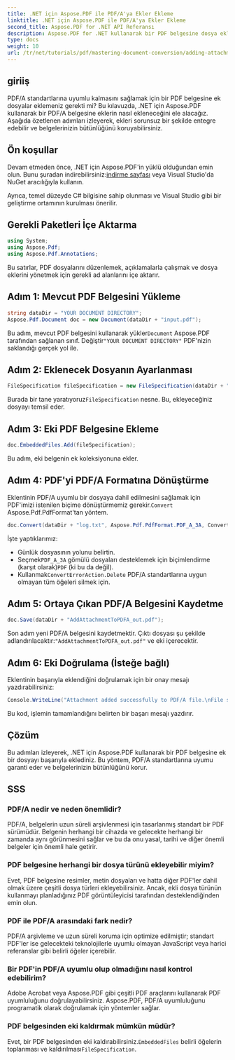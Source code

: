 ```yaml
---
title: .NET için Aspose.PDF ile PDF/A'ya Ekler Ekleme
linktitle: .NET için Aspose.PDF ile PDF/A'ya Ekler Ekleme
second_title: Aspose.PDF for .NET API Referansı
description: Aspose.PDF for .NET kullanarak bir PDF belgesine dosya eklemeyi öğrenin ve PDF/A standartlarına uyumu sağlayın.
type: docs
weight: 10
url: /tr/net/tutorials/pdf/mastering-document-conversion/adding-attachment-to-pdfa/
---
```

## giriiş

PDF/A standartlarına uyumlu kalmasını sağlamak için bir PDF belgesine ek dosyalar eklemeniz gerekti mi? Bu kılavuzda, .NET için Aspose.PDF kullanarak bir PDF/A belgesine eklerin nasıl ekleneceğini ele alacağız. Aşağıda özetlenen adımları izleyerek, ekleri sorunsuz bir şekilde entegre edebilir ve belgelerinizin bütünlüğünü koruyabilirsiniz.

## Ön koşullar

 Devam etmeden önce, .NET için Aspose.PDF'in yüklü olduğundan emin olun. Bunu şuradan indirebilirsiniz:[indirme sayfası](https://releases.aspose.com/pdf/net/) veya Visual Studio'da NuGet aracılığıyla kullanın.

Ayrıca, temel düzeyde C# bilgisine sahip olunması ve Visual Studio gibi bir geliştirme ortamının kurulması önerilir.

## Gerekli Paketleri İçe Aktarma

```csharp
using System;
using Aspose.Pdf;
using Aspose.Pdf.Annotations;
```

Bu satırlar, PDF dosyalarını düzenlemek, açıklamalarla çalışmak ve dosya eklerini yönetmek için gerekli ad alanlarını içe aktarır.

## Adım 1: Mevcut PDF Belgesini Yükleme

```csharp
string dataDir = "YOUR DOCUMENT DIRECTORY";
Aspose.Pdf.Document doc = new Document(dataDir + "input.pdf");
```

 Bu adım, mevcut PDF belgesini kullanarak yükler`Document` Aspose.PDF tarafından sağlanan sınıf. Değiştir`"YOUR DOCUMENT DIRECTORY"` PDF'nizin saklandığı gerçek yol ile.

## Adım 2: Eklenecek Dosyanın Ayarlanması

```csharp
FileSpecification fileSpecification = new FileSpecification(dataDir + "aspose-logo.jpg", "Large Image file");
```

 Burada bir tane yaratıyoruz`FileSpecification` nesne. Bu, ekleyeceğiniz dosyayı temsil eder.

## Adım 3: Eki PDF Belgesine Ekleme

```csharp
doc.EmbeddedFiles.Add(fileSpecification);
```

Bu adım, eki belgenin ek koleksiyonuna ekler.

## Adım 4: PDF'yi PDF/A Formatına Dönüştürme

 Eklentinin PDF/A uyumlu bir dosyaya dahil edilmesini sağlamak için PDF'imizi istenilen biçime dönüştürmemiz gerekir.`Convert` Aspose.Pdf.PdfFormat'tan yöntem.

```csharp
doc.Convert(dataDir + "log.txt", Aspose.Pdf.PdfFormat.PDF_A_3A, ConvertErrorAction.Delete);
```

İşte yaptıklarımız:

- Günlük dosyasının yolunu belirtin.
-  Seçmek`PDF_A_3A` gömülü dosyaları desteklemek için biçimlendirme (karşıt olarak)`PDF` (ki bu da değil).
-  Kullanmak`ConvertErrorAction.Delete` PDF/A standartlarına uygun olmayan tüm öğeleri silmek için.

## Adım 5: Ortaya Çıkan PDF/A Belgesini Kaydetme

```csharp
doc.Save(dataDir + "AddAttachmentToPDFA_out.pdf");
```

 Son adım yeni PDF/A belgesini kaydetmektir. Çıktı dosyası şu şekilde adlandırılacaktır:`"AddAttachmentToPDFA_out.pdf"` ve eki içerecektir.

## Adım 6: Eki Doğrulama (İsteğe bağlı)

Eklentinin başarıyla eklendiğini doğrulamak için bir onay mesajı yazdırabilirsiniz:

```csharp
Console.WriteLine("Attachment added successfully to PDF/A file.\nFile saved at " + dataDir);
```

Bu kod, işlemin tamamlandığını belirten bir başarı mesajı yazdırır.

## Çözüm

Bu adımları izleyerek, .NET için Aspose.PDF kullanarak bir PDF belgesine ek bir dosyayı başarıyla eklediniz. Bu yöntem, PDF/A standartlarına uyumu garanti eder ve belgelerinizin bütünlüğünü korur.

## SSS

### PDF/A nedir ve neden önemlidir?

PDF/A, belgelerin uzun süreli arşivlenmesi için tasarlanmış standart bir PDF sürümüdür. Belgenin herhangi bir cihazda ve gelecekte herhangi bir zamanda aynı görünmesini sağlar ve bu da onu yasal, tarihi ve diğer önemli belgeler için önemli hale getirir.

### PDF belgesine herhangi bir dosya türünü ekleyebilir miyim?

Evet, PDF belgesine resimler, metin dosyaları ve hatta diğer PDF'ler dahil olmak üzere çeşitli dosya türleri ekleyebilirsiniz. Ancak, ekli dosya türünün kullanmayı planladığınız PDF görüntüleyicisi tarafından desteklendiğinden emin olun.

### PDF ile PDF/A arasındaki fark nedir?

PDF/A arşivleme ve uzun süreli koruma için optimize edilmiştir; standart PDF'ler ise gelecekteki teknolojilerle uyumlu olmayan JavaScript veya harici referanslar gibi belirli öğeler içerebilir.

### Bir PDF'in PDF/A uyumlu olup olmadığını nasıl kontrol edebilirim?

Adobe Acrobat veya Aspose.PDF gibi çeşitli PDF araçlarını kullanarak PDF uyumluluğunu doğrulayabilirsiniz. Aspose.PDF, PDF/A uyumluluğunu programatik olarak doğrulamak için yöntemler sağlar.

### PDF belgesinden eki kaldırmak mümkün müdür?

 Evet, bir PDF belgesinden eki kaldırabilirsiniz.`EmbeddedFiles` belirli öğelerin toplanması ve kaldırılması`FileSpecification`.